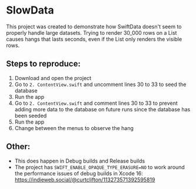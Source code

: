 # SlowData

This project was created to demonstrate how SwiftData doesn't seem to properly handle large datasets. Trying to render 30_000 rows on a List causes hangs that lasts seconds, even if the List only renders the visible rows.

## Steps to reproduce:
1. Download and open the project
2. Go to `2. ContentView.swift` and uncomment lines 30 to 33 to seed the database
3. Run the app
4. Go to `2. ContentView.swift` and comment lines 30 to 33 to prevent adding more data to the database on future runs since the database has been seeded
5. Run the app
6. Change between the menus to observe the hang

## Other:
- This does happen in Debug builds and Release builds
- The project has `SWIFT_ENABLE_OPAQUE_TYPE_ERASURE=NO` to work around the performance issues of debug builds in Xcode 16: https://indieweb.social/@curtclifton/113273571392595819

